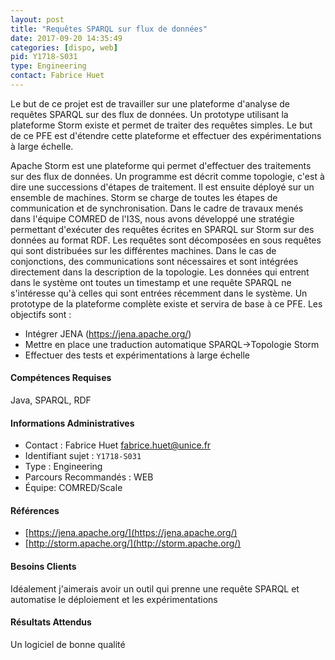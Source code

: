 ```yaml
---
layout: post
title: "Requêtes SPARQL sur flux de données"
date: 2017-09-20 14:35:49
categories: [dispo, web]
pid: Y1718-S031
type: Engineering
contact: Fabrice Huet
---
```

       
Le but de ce projet est de travailler sur une plateforme d'analyse de requêtes SPARQL sur des flux de données. Un prototype utilisant la plateforme Storm existe et permet de traiter des requêtes simples. Le but de ce PFE est d'étendre cette plateforme et effectuer des expérimentations à large échelle. 

Apache Storm est une plateforme qui permet d'effectuer des traitements sur des flux de données. Un programme est décrit comme topologie, c'est à dire une successions d'étapes de traitement. Il est ensuite déployé sur un ensemble de machines. Storm se charge de toutes les étapes de communication et de synchronisation. 
Dans le cadre de travaux menés dans l'équipe COMRED de l'I3S, nous avons développé une stratégie permettant d'exécuter des requêtes écrites en SPARQL sur Storm sur des données au format RDF. Les requêtes sont décomposées en sous requêtes qui sont distribuées sur les différentes machines. Dans le cas de conjonctions, des communications sont nécessaires et sont intégrées directement dans la description de la topologie. Les données qui entrent dans le système ont toutes un timestamp et une requête SPARQL ne s'intéresse qu'à celles qui sont entrées récemment dans le système. 
Un prototype de la plateforme complète existe et servira de base à ce PFE. 
Les objectifs sont :
  - Intégrer JENA (https://jena.apache.org/) 
  - Mettre en place une traduction automatique SPARQL->Topologie Storm
  - Effectuer des tests et expérimentations à large échelle

#### Compétences Requises
Java, SPARQL, RDF



     

#### Informations Administratives
  * Contact : Fabrice Huet <fabrice.huet@unice.fr>
  * Identifiant sujet : `Y1718-S031`
  * Type : Engineering
  * Parcours Recommandés : WEB
  * Équipe: COMRED/Scale

#### Références

  * [https://jena.apache.org/](https://jena.apache.org/)
  * [http://storm.apache.org/](http://storm.apache.org/)

#### Besoins Clients
Idéalement j'aimerais avoir un outil qui prenne une requête SPARQL et automatise le déploiement et les expérimentations

#### Résultats Attendus
Un logiciel de bonne qualité
     